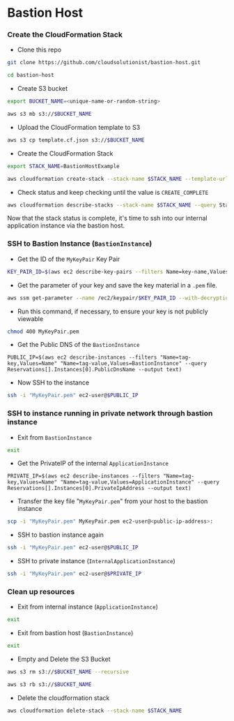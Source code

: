 # Bastion Host

### Create the CloudFormation Stack
* Clone this repo
```bash
git clone https://github.com/cloudsolutionist/bastion-host.git
```
```bash
cd bastion-host
```

* Create S3 bucket
```bash
export BUCKET_NAME=<unique-name-or-random-string>
```
```bash
aws s3 mb s3://$BUCKET_NAME
```

* Upload the CloudFormation template to S3
```bash
aws s3 cp template.cf.json s3://$BUCKET_NAME
```

* Create the CloudFormation Stack
```bash
export STACK_NAME=BastionHostExample
```
```bash
aws cloudformation create-stack --stack-name $STACK_NAME --template-url https://$BUCKET_NAME.s3.amazonaws.com/template.cf.json
```

* Check status and keep checking until the value is `CREATE_COMPLETE`
```bash
aws cloudformation describe-stacks --stack-name $STACK_NAME --query Stacks[].StackStatus --output text
```

Now that the stack status is complete, it's time to ssh into our internal application instance via the bastion host.

### SSH to Bastion Instance (`BastionInstance`)

* Get the ID of the `MyKeyPair` Key Pair

```bash
KEY_PAIR_ID=$(aws ec2 describe-key-pairs --filters Name=key-name,Values=MyKeyPair --query KeyPairs[*].KeyPairId --output text)
```
* Get the parameter of your key and save the key material in a `.pem` file.
```bash
aws ssm get-parameter --name /ec2/keypair/$KEY_PAIR_ID --with-decryption --query Parameter.Value --output text > MyKeyPair.pem
```

* Run this command, if necessary, to ensure your key is not publicly viewable
```bash
chmod 400 MyKeyPair.pem
```

* Get the Public DNS of the `BastionInstance`
```
PUBLIC_IP=$(aws ec2 describe-instances --filters "Name=tag-key,Values=Name" "Name=tag-value,Values=BastionInstance" --query Reservations[].Instances[0].PublicDnsName --output text)
```

* Now SSH to the instance
```bash
ssh -i "MyKeyPair.pem" ec2-user@$PUBLIC_IP
```

### SSH to instance running in private network through bastion instance

* Exit from `BastionInstance`

```bash
exit
```

* Get the PrivateIP of the internal `ApplicationInstance`
```
PRIVATE_IP=$(aws ec2 describe-instances --filters "Name=tag-key,Values=Name" "Name=tag-value,Values=ApplicationInstance" --query Reservations[].Instances[0].PrivateIpAddress --output text)
```

* Transfer the key file "`MyKeyPair.pem`" from your host to the bastion instance
```bash
scp -i "MyKeyPair.pem" MyKeyPair.pem ec2-user@<public-ip-address>:
```

* SSH to bastion instance again
```bash
ssh -i "MyKeyPair.pem" ec2-user@$PUBLIC_IP
```

* SSH to private instance (`InternalApplicationInstance`)
```bash
ssh -i "MyKeyPair.pem" ec2-user@$PRIVATE_IP
```

### Clean up resources

* Exit from internal instance (`ApplicationInstance`)
```bash
exit
```

* Exit from bastion host (`BastionInstance`)
```bash
exit
```

* Empty and Delete the S3 Bucket
```bash
aws s3 rm s3://$BUCKET_NAME --recursive
```
```bash
aws s3 rb s3://$BUCKET_NAME 
```

* Delete the cloudformation stack
```bash
aws cloudformation delete-stack --stack-name $STACK_NAME
```

